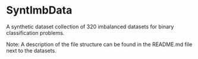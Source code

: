 # SyntImbData  

A synthetic dataset collection of 320 imbalanced datasets for binary classification problems.  

Note: A description of the file structure can be found in the README.md file next to the datasets.
